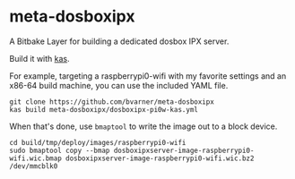 # meta-dosboxipx
A Bitbake Layer for building a dedicated dosbox IPX server.

Build it with [kas](https://kas.readthedocs.io/en/latest/).

For example, targeting a raspberrypi0-wifi with my favorite settings and an x86-64 build machine, you can use the included YAML file.

```
git clone https://github.com/bvarner/meta-dosboxipx
kas build meta-dosboxipx/dosboxipx-pi0w-kas.yml
```

When that's done, use `bmaptool` to write the image out to a block device.

```
cd build/tmp/deploy/images/raspberrypi0-wifi
sudo bmaptool copy --bmap dosboxipxserver-image-raspberrypi0-wifi.wic.bmap dosboxipxserver-image-raspberrypi0-wifi.wic.bz2 /dev/mmcblk0
```

